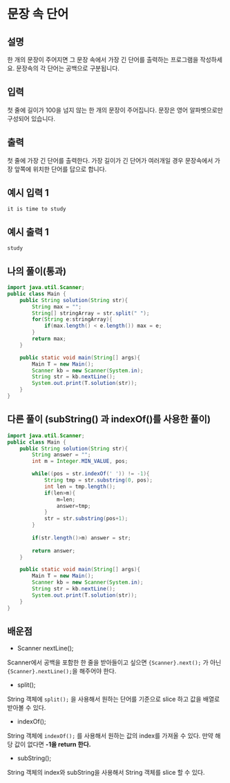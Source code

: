 # 문장 속 단어

## 설명

한 개의 문장이 주어지면 그 문장 속에서 가장 긴 단어를 출력하는 프로그램을 작성하세요.
문장속의 각 단어는 공백으로 구분됩니다.

## 입력

첫 줄에 길이가 100을 넘지 않는 한 개의 문장이 주어집니다. 문장은 영어 알파벳으로만 구성되어 있습니다.

## 출력

첫 줄에 가장 긴 단어를 출력한다. 가장 길이가 긴 단어가 여러개일 경우 문장속에서 가장 앞쪽에 위치한 단어를 답으로 합니다.

## 예시 입력 1

```
it is time to study
```

## 예시 출력 1

```
study
```

## 나의 풀이(통과)

```java
import java.util.Scanner;
public class Main {
    public String solution(String str){
        String max = "";
        String[] stringArray = str.split(" ");
        for(String e:stringArray){
            if(max.length() < e.length()) max = e;
        }
        return max;
    }

    public static void main(String[] args){
        Main T = new Main();
        Scanner kb = new Scanner(System.in);
        String str = kb.nextLine();
        System.out.print(T.solution(str));
    }
}
```

## 다른 풀이 (subString() 과 indexOf()를 사용한 풀이)

```java
import java.util.Scanner;
public class Main {
    public String solution(String str){
        String answer = "";
        int m = Integer.MIN_VALUE, pos;

        while((pos = str.indexOf(' ')) != -1){
            String tmp = str.substring(0, pos);
            int len = tmp.length();
            if(len>m){
                m=len;
                answer=tmp;
            }
            str = str.substring(pos+1);
        }
        
        if(str.length()>m) answer = str;
        
        return answer;
    }

    public static void main(String[] args){
        Main T = new Main();
        Scanner kb = new Scanner(System.in);
        String str = kb.nextLine();
        System.out.print(T.solution(str));
    }
}
```

## 배운점

- Scanner nextLine();

Scanner에서 공백을 포함한 한 줄을 받아들이고 싶으면 `{Scanner}.next();` 가 아닌 `{Scanner}.nextLine();`을 해주어야 한다.

- split();

String 객체에 `split();` 을 사용해서 원하는 단어를 기준으로 slice 하고 값을 배열로 받아볼 수 있다.

- indexOf();

String 객체에 `indexOf();` 를 사용해서 원하는 값의 index를 가져올 수 있다. 만약 해당 값이 없다면 **-1을 return 한다.**

- subString();

String 객체의 index와 subString을 사용해서 String 객체를 slice 할 수 있다.